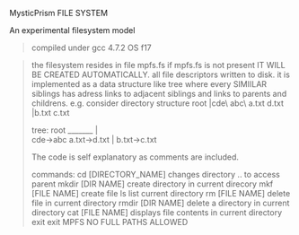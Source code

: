 MysticPrism FILE SYSTEM

An experimental filesystem model

> compiled under gcc 4.7.2  OS f17

> the filesystem resides in file mpfs.fs
> if mpfs.fs is not present IT WILL BE CREATED AUTOMATICALLY.
> all file descriptors written to disk.
> it is implemented as a data structure like tree where
> every SIMIILAR siblings has adress links to adjacent 
> siblings and links to parents and childrens.
> e.g.
>  consider directory structure 
>  root
>  |cde\	abc\ a.txt d.txt 
>               |b.txt c.txt
>
>  tree:
>	root _______
>	|           \
>	cde->abc    a.txt->d.txt
>	      |
>	      b.txt->c.txt
>
> The code is self explanatory as comments are included.
>
> commands:
>	cd [DIRECTORY_NAME]
>   		changes directory
>		.. to access parent
>	mkdir [DIR NAME]
>		create directory in current direcory
>	mkf [FILE NAME]
>		create file
>	ls
>		list current directory
>	rm [FILE NAME]
>		delete file in current directory
>	rmdir [DIR NAME]
>		delete a directory in current directory
>	cat [FILE NAME]
>		displays file contents in current directory
>	exit
>		exit MPFS
> NO FULL PATHS ALLOWED

